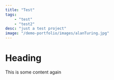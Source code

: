 ```yaml
---
title: "Test"
tags:
    - "test"
    - "test2"
desc: "just a test project"
image: "/demo-portfolio/images/alanTuring.jpg"
---
```


# Heading
This is some content again